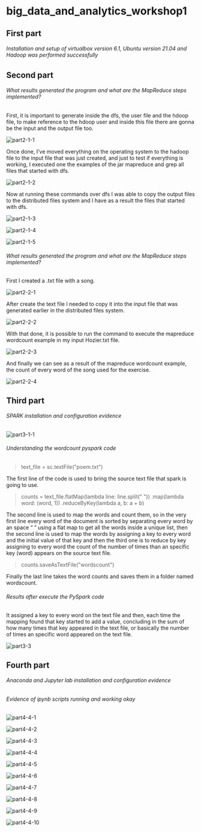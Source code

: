 # big_data_and_analytics_workshop1

## First part
###### Installation and setup of virtualbox version 6.1, Ubuntu version 21.04 and Hadoop was performed successfully

## Second part

###### What results generated the program and what are the MapReduce steps implemented?

First, it is important to generate inside the dfs, the user file and the hdoop file, to make reference to the hdoop user and inside this file there are gonna be the input and the output file too.

![part2-1-1](/screenshots/part2-1-1.png?raw=true "part2-1-1.png")

Once done, I’ve moved everything on the operating system to the hadoop file to the input file that was just created, and just to test if everything is working, I executed one the examples of the jar mapreduce and grep all files that started with dfs.

![part2-1-2](/screenshots/part2-1-2.png?raw=true "part2-1-2.png")

Now at running these commands over dfs I was able to copy the output files to the distributed files system and I have as a result the files that started with dfs.

![part2-1-3](/screenshots/part2-1-3.png?raw=true "part2-1-3.png")

![part2-1-4](/screenshots/part2-1-4.png?raw=true "part2-1-4.png")

![part2-1-5](/screenshots/part2-1-5.png?raw=true "part2-1-5.png")

###### What results generated the program and what are the MapReduce steps implemented?

First I created a .txt file with a song.

![part2-2-1](/screenshots/part2-2-1.png?raw=true "part2-2-1.png")

After create the text file I needed to copy it into the input file that was generated earlier in the distributed files system.

![part2-2-2](/screenshots/part2-2-2.png?raw=true "part2-2-2.png")

With that done, it is possible to run the command to execute the mapreduce wordcount example in my input Hozier.txt file. 

![part2-2-3](/screenshots/part2-2-3.png?raw=true "part2-2-3.png")

And finally we can see as a result of the mapreduce wordcount example, the count of  every word of the song used for the exercise.

![part2-2-4](/screenshots/part2-2-4.png?raw=true "part2-2-4.png")

## Third part

###### SPARK installation and configuration evidence

![part3-1-1](/screenshots/part3-1-1.png?raw=true "part3-1-1.png")

###### Understanding the wordcount pyspark code

> text_file = sc.textFile("poem.txt")

The first line of the code is used to bring the source text file that spark is going to use.

> counts = text_file.flatMap(lambda line: line.split(" "))
>		.map(lambda word: (word, 1))
>   .reduceByKey(lambda a, b: a + b)

The second line is used to map the words and count them, so in the very first line every word of the document is sorted by separating every word by an space “ ” using a flat map to get all the words inside a unique list, then the second line is used to map the words by assigning a key to every word and the initial value of that key and then the third one is to reduce by key assigning to every word the count of the number of times than an specific key (word) appears on the source text file.

> counts.saveAsTextFile("wordscount")

Finally the last line takes the word counts and saves them in a folder named wordscount.

###### Results after execute the PySpark code

It assigned a key to every word on the text file and then, each time the mapping found that key started to add a value, concluding in the sum of how many times that key appeared in the text file, or basically the number of times an specific word appeared on the text file.

![part3-3](/screenshots/part3-3.png?raw=true "part3-3.png")

## Fourth part

###### Anaconda and Jupyter lab installation and configuration evidence
###### Evidence of ipynb scripts running and working okay

![part4-4-1](/screenshots/part4-4-1.png?raw=true "part4-4-1.png")

![part4-4-2](/screenshots/part4-4-2.png?raw=true "part4-4-2.png")

![part4-4-3](/screenshots/part4-4-3.png?raw=true "part4-4-3.png")

![part4-4-4](/screenshots/part4-4-4.png?raw=true "part4-4-4.png")

![part4-4-5](/screenshots/part4-4-5.png?raw=true "part4-4-5.png")

![part4-4-6](/screenshots/part4-4-6.png?raw=true "part4-4-6.png")

![part4-4-7](/screenshots/part4-4-7.png?raw=true "part4-4-7.png")

![part4-4-8](/screenshots/part4-4-8.png?raw=true "part4-4-8.png")

![part4-4-9](/screenshots/part4-4-9.png?raw=true "part4-4-9.png")

![part4-4-10](/screenshots/part4-4-10.png?raw=true "part4-4-10.png")





